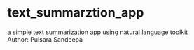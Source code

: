 # text_summarztion_app
a simple text summarization app using natural language toolkit 
<br>
Author: Pulsara Sandeepa

